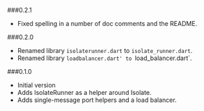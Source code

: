 ###0.2.1

* Fixed spelling in a number of doc comments and the README.

###0.2.0

* Renamed library `isolaterunner.dart` to `isolate_runner.dart`.
* Renamed library `loadbalancer.dart' to `load_balancer.dart`.

###0.1.0

* Initial version
* Adds IsolateRunner as a helper around Isolate.
* Adds single-message port helpers and a load balancer.
